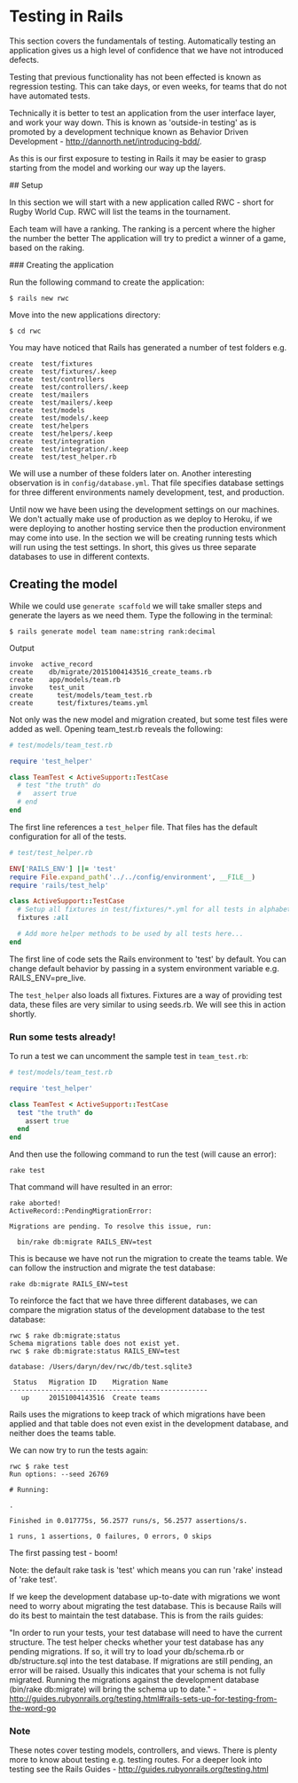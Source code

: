 # Testing in Rails

This section covers the fundamentals of testing. Automatically testing an application gives us a high level of confidence that we have not introduced defects. 

Testing that previous functionality has not been effected is known as regression testing. This can take days, or even weeks, for teams that do not have automated tests. 

Technically it is better to test an application from the user interface layer, and work your way down. This is known as 'outside-in testing' as is promoted by a development technique known as Behavior Driven Development - http://dannorth.net/introducing-bdd/. 

As this is our first exposure to testing in Rails it may be easier to grasp starting from the model and working our way up the layers.

## Setup

In this section we will start with a new application called RWC - short for Rugby World Cup. RWC will list the teams in the tournament. 

Each team will have a ranking. The ranking is a percent where the higher the number the better The application will try to predict a winner of a game, based on the raking.

### Creating the application 

Run the following command to create the application:

```
$ rails new rwc
```

Move into the new applications directory:
```
$ cd rwc
```

You may have noticed that Rails has generated a number of test folders e.g.

```
create  test/fixtures
create  test/fixtures/.keep
create  test/controllers
create  test/controllers/.keep
create  test/mailers
create  test/mailers/.keep
create  test/models
create  test/models/.keep
create  test/helpers
create  test/helpers/.keep
create  test/integration
create  test/integration/.keep
create  test/test_helper.rb

```

We will use a number of these folders later on. Another interesting observation is in `config/database.yml`. That file specifies database settings for three different environments namely development, test, and production. 

Until now we have been using the development settings on our machines. We don't actually make use of production as we deploy to Heroku, if we were deploying to another hosting service then the production environment may come into use. In the section we will be creating running tests which will run using the test settings. In short, this gives us three separate databases to use in different contexts.


## Creating the model

While we could use `generate scaffold` we will take smaller steps and generate the layers as we need them. Type the following in the terminal:

```
$ rails generate model team name:string rank:decimal
```
Output

```
invoke  active_record
create    db/migrate/20151004143516_create_teams.rb
create    app/models/team.rb
invoke    test_unit
create      test/models/team_test.rb
create      test/fixtures/teams.yml
```

Not only was the new model and migration created, but some test files were added as well. Opening team_test.rb reveals the following:

```ruby
# test/models/team_test.rb

require 'test_helper'

class TeamTest < ActiveSupport::TestCase
  # test "the truth" do
  #   assert true
  # end
end
``` 

The first line references a `test_helper` file. That files has the default configuration for all of the tests. 

```ruby
# test/test_helper.rb

ENV['RAILS_ENV'] ||= 'test'
require File.expand_path('../../config/environment', __FILE__)
require 'rails/test_help'

class ActiveSupport::TestCase
  # Setup all fixtures in test/fixtures/*.yml for all tests in alphabetical order.
  fixtures :all

  # Add more helper methods to be used by all tests here...
end
```

The first line of code sets the Rails environment to 'test' by default. You can change default behavior by passing in a system environment variable e.g. RAILS_ENV=pre_live.

The `test_helper` also loads all fixtures. Fixtures are a way of providing test data, these files are very similar to using seeds.rb. We will see this in action shortly.

### Run some tests already!

To run a test we can uncomment the sample test in `team_test.rb`:

```ruby
# test/models/team_test.rb

require 'test_helper'

class TeamTest < ActiveSupport::TestCase
  test "the truth" do
    assert true
  end
end
```  


And then use the following command to run the test (will cause an error):

```
rake test
```

That command will have resulted in an error:

```
rake aborted!
ActiveRecord::PendingMigrationError: 

Migrations are pending. To resolve this issue, run:

  bin/rake db:migrate RAILS_ENV=test

```

This is because we have not run the migration to create the teams table. We can follow the instruction and migrate the test database:

```
rake db:migrate RAILS_ENV=test
``` 

To reinforce the fact that we have three different databases, we can compare the migration status of the development database to the test database:

```
rwc $ rake db:migrate:status
Schema migrations table does not exist yet.
rwc $ rake db:migrate:status RAILS_ENV=test

database: /Users/daryn/dev/rwc/db/test.sqlite3

 Status   Migration ID    Migration Name
--------------------------------------------------
   up     20151004143516  Create teams

```

Rails uses the migrations to keep track of which migrations have been applied and that table does not even exist in the development database, and neither does the teams table.

We can now try to run the tests again:

```
rwc $ rake test
Run options: --seed 26769

# Running:

.

Finished in 0.017775s, 56.2577 runs/s, 56.2577 assertions/s.

1 runs, 1 assertions, 0 failures, 0 errors, 0 skips

```

The first passing test - boom!

Note: the default rake task is 'test' which means you can run 'rake' instead of 'rake test'.

If we keep the development database up-to-date with migrations we wont need to worry about migrating the test database. This is because Rails will do its best to maintain the test database. This is from the rails guides:

"In order to run your tests, your test database will need to have the current structure. The test helper checks whether your test database has any pending migrations. If so, it will try to load your db/schema.rb or db/structure.sql into the test database. If migrations are still pending, an error will be raised. Usually this indicates that your schema is not fully migrated. Running the migrations against the development database (bin/rake db:migrate) will bring the schema up to date." - http://guides.rubyonrails.org/testing.html#rails-sets-up-for-testing-from-the-word-go


### Note

These notes cover testing models, controllers, and views. There is plenty more to know about testing e.g. testing routes. For a deeper look into testing see the Rails Guides - http://guides.rubyonrails.org/testing.html





